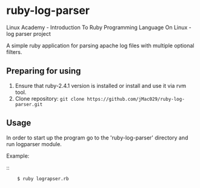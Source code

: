 # ruby-log-parser
Linux Academy - Introduction To Ruby Programming Language On Linux - log parser project

A simple ruby application for parsing apache log files with multiple optional filters.

Preparing for using
--------------------------------

1. Ensure that ruby-2.4.1 version is installed or install and use it via rvm tool.
2. Clone repository: ``git clone https://github.com/jMac029/ruby-log-parser.git``

Usage
-------

In order to start up the program go to the 'ruby-log-parser' directory and run logparser module.

Example:

::

        $ ruby lograpser.rb

